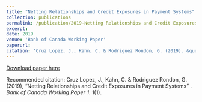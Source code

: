 ```yaml
---
title: "Netting Relationships and Credit Exposures in Payment Systems"
collection: publications
permalink: /publication/2019-Netting Relationships and Credit Exposures in Payment Systems
excerpt: 
date: 2019
venue: 'Bank of Canada Working Paper'
paperurl: 
citation: 'Cruz Lopez, J., Kahn, C. & Rodriguez Rondon, G. (2019). &quot;Netting Relationships and Credit Exposures in Payment Systems.&quot; <i>Bank of Canada Working Paper 1</i>. 1(1).'
---
```


[Download paper here]()

Recommended citation: Cruz Lopez, J., Kahn, C. & Rodriguez Rondon, G. (2019), “Netting Relationships and Credit Exposures in Payment Systems” . <i>Bank of Canada Working Paper 1</i>. 1(1).
